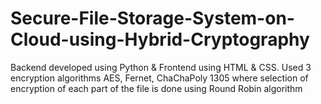 # Secure-File-Storage-System-on-Cloud-using-Hybrid-Cryptography
Backend developed using Python & Frontend using HTML & CSS. Used 3 encryption algorithms 
AES, Fernet, ChaChaPoly 1305 where selection of encryption of each part of the file is done 
using Round Robin algorithm
